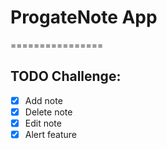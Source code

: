 # ProgateNote App

================

## TODO Challenge:

- [x] Add note
- [x] Delete note
- [x] Edit note
- [x] Alert feature

